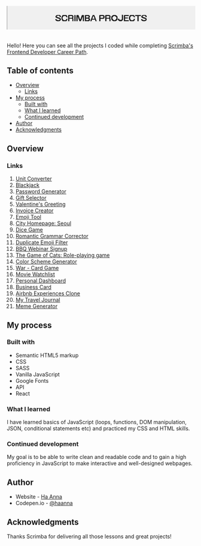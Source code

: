 <br>

<div align="center">
<img src="./README_header_scrimba.png" alt="Scrimba Projects">
</div>

<br>

Hello! Here you can see all the projects I coded while completing [Scrimba's Frontend Developer Career Path](https://scrimba.com/learn/frontend).

## Table of contents

- [Overview](#overview)
  - [Links](#links)
- [My process](#my-process)
  - [Built with](#built-with)
  - [What I learned](#what-i-learned)
  - [Continued development](#continued-development)
- [Author](#author)
- [Acknowledgments](#acknowledgments)

## Overview

### Links

1. [Unit Converter](https://its-haanna.github.io/Scrimba_Projects/Unit_converter/) <br>
2. [Blackjack](https://its-haanna.github.io/Scrimba_Projects/Blackjack/) <br>
3. [Password Generator](https://its-haanna.github.io/Scrimba_Projects/Password_generator/) <br>
4. [Gift Selector](https://its-haanna.github.io/Scrimba_Projects/Gift_Selector/) <br>
5. [Valentine's Greeting](https://its-haanna.github.io/Scrimba_Projects/Valentine_Greeting/) <br>
6. [Invoice Creator](https://its-haanna.github.io/Scrimba_Projects/Invoice_creator/) <br>
7. [Emoji Tool](https://its-haanna.github.io/Scrimba_Projects/Emoji_tool/) <br>
8. [City Homepage: Seoul](https://its-haanna.github.io/Scrimba_Projects/City_homepage/) <br>
9. [Dice Game](https://its-haanna.github.io/Scrimba_Projects/Dice_game/) <br>
10. [Romantic Grammar Corrector](https://its-haanna.github.io/Scrimba_Projects/Romantic_Grammar_Corrector/) <br>
11. [Duplicate Emoji Filter](https://its-haanna.github.io/Scrimba_Projects/Duplicate_emoji_filter/) <br>
12. [BBQ Webinar Signup](https://its-haanna.github.io/Scrimba_Projects/BBQ_Responsive_page/) <br>
13. [The Game of Cats: Role-playing game](https://its-haanna.github.io/Scrimba_Projects/Roleplaying_game/)<br>
14. [Color Scheme Generator](https://its-haanna.github.io/Scrimba_Projects/Color_scheme_generator/) <br>
15. [War - Card Game](https://its-haanna.github.io/Scrimba_Projects/War_card_game/) <br>
16. [Movie Watchlist](https://its-haanna.github.io/Scrimba_Projects/Movie_watchlist/)<br>
17. [Personal Dashboard](https://its-haanna.github.io/Scrimba_Projects/Personal_dashboard/)<br>
18. [Business Card](https://business-card-react-six.vercel.app/)<br>
19. [Airbnb Experiences Clone](https://react-airbnb-clone-mocha.vercel.app/)<br>
20. [My Travel Journal](https://react-travel-journal-one.vercel.app/)<br>
21. [Meme Generator](https://react-meme-generator-liart.vercel.app/)<br>

## My process

### Built with

- Semantic HTML5 markup
- CSS
- SASS
- Vanilla JavaScript
- Google Fonts
- API
- React

### What I learned

I have learned basics of JavaScript (loops, functions, DOM manipulation, JSON, conditional statements etc) and practiced my CSS and HTML skills.

### Continued development

My goal is to be able to write clean and readable code and to gain a high proficiency in JavaScript to make interactive and well-designed webpages.

## Author

- Website - [Ha Anna](https://haanna.com)
- Codepen.io - [@haanna](https://codepen.io/haanna)

## Acknowledgments

Thanks Scrimba for delivering all those lessons and great projects!
